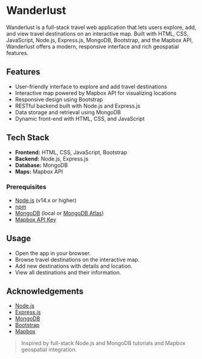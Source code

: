 # Wanderlust

Wanderlust is a full-stack travel web application that lets users explore, add, and view travel destinations on an interactive map. Built with HTML, CSS, JavaScript, Node.js, Express.js, MongoDB, Bootstrap, and the Mapbox API, Wanderlust offers a modern, responsive interface and rich geospatial features.

## Features

- User-friendly interface to explore and add travel destinations
- Interactive map powered by Mapbox API for visualizing locations
- Responsive design using Bootstrap
- RESTful backend built with Node.js and Express.js
- Data storage and retrieval using MongoDB
- Dynamic front-end with HTML, CSS, and JavaScript

## Tech Stack

- **Frontend:** HTML, CSS, JavaScript, Bootstrap
- **Backend:** Node.js, Express.js
- **Database:** MongoDB
- **Maps:** Mapbox API

### Prerequisites

- [Node.js](https://nodejs.org/) (v14.x or higher)
- [npm](https://www.npmjs.com/)
- [MongoDB](https://www.mongodb.com/) (local or [MongoDB Atlas](https://www.mongodb.com/cloud/atlas))
- [Mapbox API Key](https://account.mapbox.com/)

## Usage

- Open the app in your browser.
- Browse travel destinations on the interactive map.
- Add new destinations with details and location.
- View all destinations and their information.

## Acknowledgements

- [Node.js](https://nodejs.org/)
- [Express.js](https://expressjs.com/)
- [MongoDB](https://www.mongodb.com/)
- [Bootstrap](https://getbootstrap.com/)
- [Mapbox](https://www.mapbox.com/)

> Inspired by full-stack Node.js and MongoDB tutorials and Mapbox geospatial integration.

